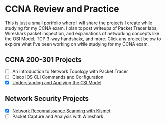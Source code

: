 # CCNA Review and Practice
This is just a small portfolio where I will share the projects I create while studying for my CCNA exam. I plan to post writeups of Packet Tracer labs, Wireshark packet inspection, and explanations of networking concepts like the OSI Model, TCP 3-way handshake, and more. Click any project below to explore what I've been working on while studying for my CCNA exam.

## CCNA 200-301 Projects

- [ ] An Introduction to Network Topology with Packet Tracer
- [ ] Cisco IOS CLI Commands and Configuration
- [x] [Understanding and Applying the OSI Model](https://github.com/SeanLehey/CCNA-200-301-Review/blob/main/Understanding%20and%20Applying%20the%20OSI%20Model.md)

## Network Security Projects

- [x] [Network Reconnaissance Scanning with Kismet](https://github.com/SeanLehey/Network-Reconnaissance-Scanning-with-Kismet)
- [ ] Packet Capture and Analysis with Wireshark
